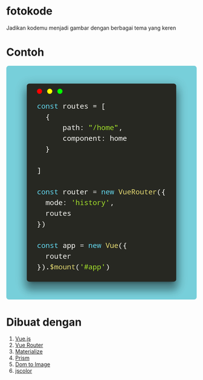 # fotokode
Jadikan kodemu menjadi gambar dengan berbagai tema yang keren

# Contoh
<p align="center">
  <img alt="example result" src="https://github.com/ricko-v/fotokode/blob/master/example.png"/>
</p>

# Dibuat dengan
<ol>
<li><a href="https://vuejs.org/">Vue.js</a></li>
<li><a href="https://router.vuejs.org/">Vue Router</a></li>
<li><a href="https://materializecss.com/">Materialize</a></li>
<li><a href="https://prismjs.com/">Prism</a></li>
<li><a href="https://github.com/tsayen/dom-to-image">Dom to Image</a></li>
<li><a href="https://jscolor.com/">jscolor</a></li>
</ol>
